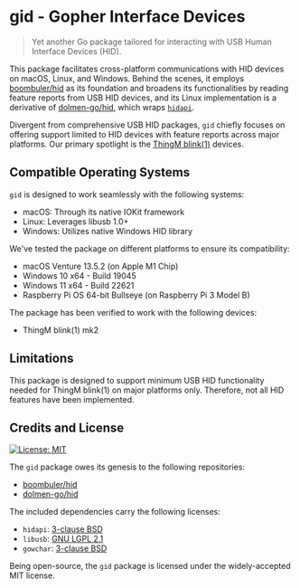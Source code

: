 # gid - Gopher Interface Devices

> Yet another Go package tailored for interacting with USB Human Interface Devices (HID).

This package facilitates cross-platform communications with HID devices on macOS, Linux, and Windows. Behind the scenes, it employs [boombuler/hid](https://github.com/boombuler/hid) as its foundation and broadens its functionalities by reading feature reports from USB HID devices, and its Linux implementation is a derivative of [dolmen-go/hid](https://github.com/dolmen-go/hid), which wraps [`hidapi`](https://github.com/signal11/hidapi).

Divergent from comprehensive USB HID packages, `gid` chiefly focuses on offering support limited to HID devices with feature reports across major platforms. Our primary spotlight is the [ThingM blink(1)](https://blink1.thingm.com/) devices.

## Compatible Operating Systems

`gid` is designed to work seamlessly with the following systems:

* macOS: Through its native IOKit framework
* Linux: Leverages libusb 1.0+
* Windows: Utilizes native Windows HID library

We've tested the package on different platforms to ensure its compatibility:

* macOS Venture 13.5.2 (on Apple M1 Chip)
* Windows 10 x64 - Build 19045
* Windows 11 x64 - Build 22621
* Raspberry Pi OS 64-bit Bullseye (on Raspberry Pi 3 Model B)

The package has been verified to work with the following devices:

* ThingM blink(1) mk2

## Limitations

This package is designed to support minimum USB HID functionality needed for ThingM blink(1) on major platforms only. Therefore, not all HID features have been implemented.

## Credits and License

[![License: MIT](https://img.shields.io/:license-MIT-blue.svg)](http://opensource.org/licenses/MIT)

The `gid` package owes its genesis to the following repositories:

* [boombuler/hid](https://github.com/boombuler/hid)
* [dolmen-go/hid](https://github.com/dolmen-go/hid)

The included dependencies carry the following licenses:

* `hidapi`: [3-clause BSD](https://github.com/signal11/hidapi/blob/master/LICENSE-bsd.txt)
* `libusb`: [GNU LGPL 2.1](https://github.com/libusb/libusb/blob/master/COPYING)
* `gowchar`: [3-clause BSD](https://github.com/orofarne/gowchar/blob/master/LICENSE)

Being open-source, the `gid` package is licensed under the widely-accepted MIT license.
